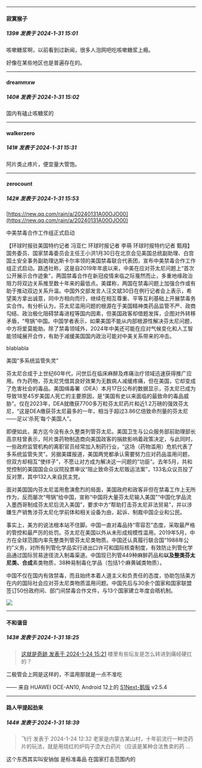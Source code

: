 
*****

####  寂寞猴子  
##### 139#       发表于 2024-1-31 15:01

咳嗽糖浆啊，以前看到过新闻，很多人泡网吧吃咳嗽糖浆上瘾。

好像在某些地区也是普遍存在的。

*****

####  dreammxw  
##### 140#       发表于 2024-1-31 15:02

国内有磕止咳糖浆的


*****

####  walkerzero  
##### 141#       发表于 2024-1-31 15:31

阿片类止疼片，便宜量大管饱。


*****

####  zerocount  
##### 142#       发表于 2024-1-31 15:53

[https://new.qq.com/rain/a/20240131A00OJO00](https://new.qq.com/rain/a/20240131A00OJO00)

中美禁毒合作工作组正式启动

【环球时报驻美国特约记者 冯亚仁 环球时报记者 李萌 环球时报特约记者 甄翔】国务委员、国家禁毒委员会主任王小洪1月30日在北京会见美国总统副助理、白宫国土安全事务副助理达斯卡尔率领的美国禁毒联合代表团，宣布中美禁毒合作工作组正式启动。路透社称，这是自2019年年底以来，中美在应对芬太尼问题上“首次公开展示合作迹象”，两国禁毒合作在新冠疫情来临之际戛然而止，多重地缘政治阻力将双边关系推至数十年来的最低点。美媒称，两国在禁毒问题上加强合作或有助于推动双边关系升温。中国外交部发言人汪文斌30日在例行记者会上表示，希望美方拿出诚意，同中方相向而行，继续在相互尊重、平等互利基础上开展禁毒务实合作。有分析认为，芬太尼滥用问题的根源在于美国精神类药品监管不严、政商勾结、政治极化阻碍禁毒进程等国内因素，但美国政客却借题发挥，企图对外转移矛盾，“甩锅”中国。中国学者表示，如果美国不能从内部根源性解决芬太尼问题，中方将爱莫能助。除了禁毒领域外，2024年中美还可能在应对气候变化和人工智能领域展开合作，有助于减缓美国国内政治可能对中美关系带来的冲击。

blablabla

美国“多系统监管失灵”

芬太尼合成于上世纪60年代，问世后在临床麻醉及疼痛治疗领域迅速获得推广应用。作为药物，芬太尼凭借其良好效果为无数病人减缓疼痛，但在美国，它却变成了危害社会的毒品。美国缉毒署（DEA）本月17日公布的数据显示，芬太尼已成为导致18至45岁美国人死亡的主要原因，是“美国有史以来面临的最致命的毒品威胁”。仅在2023年，DEA就缴获7700多万粒芬太尼药片和近1.2万磅的强效芬太尼，“这是DEA缴获芬太尼最多的一年，相当于超过3.86亿倍致命剂量的芬太尼——足以‘杀死’每个美国人”。

即便如此，美方迄今没有永久整类列管芬太尼。美国卫生与公众服务部前助理部长高京柱曾表示，阿片类药物制造商向美国政客的捐款影响着政策决定，与此同时，一些政府监管机构的离职官员经常加入制药行业，“这场（药物滥用）危机代表了多系统监管失灵”。另据美媒报道，美国两党都承认需要努力应对药品滥用问题，但双方却相互“使绊子”，不愿让对方成为解决这一问题的“功臣”。去年5月，共和党控制的美国国会众议院投票审议“阻止致命芬太尼贩运法案”，133名众议员投了反对票，其中132人来自民主党。

面对美国国内芬太尼滥用愈演愈烈的局面，美国政府和政客非但在禁毒工作上无所作为，反而屡次“甩锅”给中国，宣称“中国将大量芬太尼输入美国”“中国化学品流入墨西哥制成芬太尼后流入美国”，要求中方“帮助打击芬太尼非法贸易”，并以涉嫌生产销售涉芬太尼化学前体和相关设备为由，起诉、制裁中国企业和公民。

事实上，美方的说法根本站不住脚。中国一直对毒品持“零容忍”态度，采取最严格的管控和最严厉的处罚。芬太尼在美国以外从未形成规模性滥用。2019年5月，中方在全球范围内率先整类列管芬太尼类物质。中国还认真履行联合国“1988年公约”义务，对所有列管化学品实行进出口许可和国际核查制度，有效防止列管化学品通过国际贸易途径流入制毒渠道。中国现已列管449种麻醉药品和**以及整类芬太尼类、合成**素类物质，38种易制毒化学品（包括1个麻黄碱类物质）。

中国不仅在国内有效禁毒，而且始终本着人道主义和负责任的态度，协助包括美方在内的国际社会应对芬太尼类物质滥用问题。中国先后与30余个国家和国家联盟签订50份政府间、部门间禁毒合作文件，与13个国家建立年度会晤机制。

<img src="https://static.saraba1st.com/image/smiley/face2017/050.png" referrerpolicy="no-referrer">


*****

####  不和谐音  
##### 143#       发表于 2024-1-31 18:25

<blockquote><a href="httphttps://bbs.saraba1st.com/2b/forum.php?mod=redirect&amp;goto=findpost&amp;pid=63759047&amp;ptid=2169258" target="_blank">这就是奇跡 发表于 2024-1-24 15:21</a>
楼里有些坛友是怎么转进到痛经硬扛的？</blockquote>
二极管会上网是这样的，不滥用那就是一点不准吃

—— 来自 HUAWEI OCE-AN10, Android 12上的 [S1Next-鹅版](https://github.com/ykrank/S1-Next/releases) v2.5.4


*****

####  路人甲提起劲来  
##### 144#       发表于 2024-1-31 18:39

<blockquote>飞行 发表于 2024-1-24 12:32
老家是内蒙古某山村，十年前流行一种烫药片的玩法，就是用烧红的炉钩子烫大白药片（应该是某种合法售卖的药 ...</blockquote>
这个东西其实叫安钠伽 是标准毒品 在国家打击范围内的

